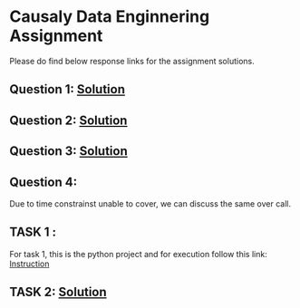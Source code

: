 # Causaly Data Enginnering Assignment

Please do find below response links for the assignment solutions.

## Question 1:  [Solution](QUESTION-1.md)


## Question 2: [Solution](QUESTION-2.md)


## Question 3: [Solution](QUESTION-3.md)


## Question 4: 

Due to time constrainst unable to cover, we can discuss the same over call.


## TASK 1 :  
For task 1, this is the python project and for execution follow this link: [Instruction](TASK1.md)

## TASK 2: [Solution](TASK2.md)


